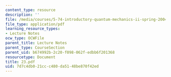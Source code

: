 ```yaml
---
content_type: resource
description: ''
file: /media/courses/5-74-introductory-quantum-mechanics-ii-spring-2004/7d7c4db021ccc480da5148be870f42ed_23.pdf
file_type: application/pdf
learning_resource_types:
- Lecture Notes
ocw_type: OCWFile
parent_title: Lecture Notes
parent_type: CourseSection
parent_uid: b674992b-2c20-f098-062f-edbb6f201368
resourcetype: Document
title: 23.pdf
uid: 7d7c4db0-21cc-c480-da51-48be870f42ed
---
```

